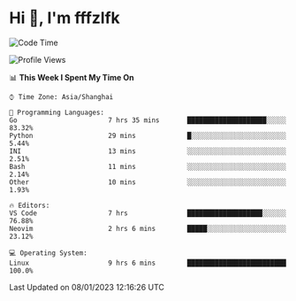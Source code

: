 # Hi 👋, I'm fffzlfk

<!--START_SECTION:waka-->
![Code Time](http://img.shields.io/badge/Code%20Time-19%20hrs%2049%20mins-blue)

![Profile Views](http://img.shields.io/badge/Profile%20Views-44-blue)

📊 **This Week I Spent My Time On** 

```text
⌚︎ Time Zone: Asia/Shanghai

💬 Programming Languages: 
Go                       7 hrs 35 mins       ████████████████████░░░░░   83.32% 
Python                   29 mins             █░░░░░░░░░░░░░░░░░░░░░░░░   5.44% 
INI                      13 mins             ░░░░░░░░░░░░░░░░░░░░░░░░░   2.51% 
Bash                     11 mins             ░░░░░░░░░░░░░░░░░░░░░░░░░   2.14% 
Other                    10 mins             ░░░░░░░░░░░░░░░░░░░░░░░░░   1.93%

🔥 Editors: 
VS Code                  7 hrs               ███████████████████░░░░░░   76.88% 
Neovim                   2 hrs 6 mins        █████░░░░░░░░░░░░░░░░░░░░   23.12%

💻 Operating System: 
Linux                    9 hrs 6 mins        █████████████████████████   100.0%

```


 Last Updated on 08/01/2023 12:16:26 UTC
<!--END_SECTION:waka-->
